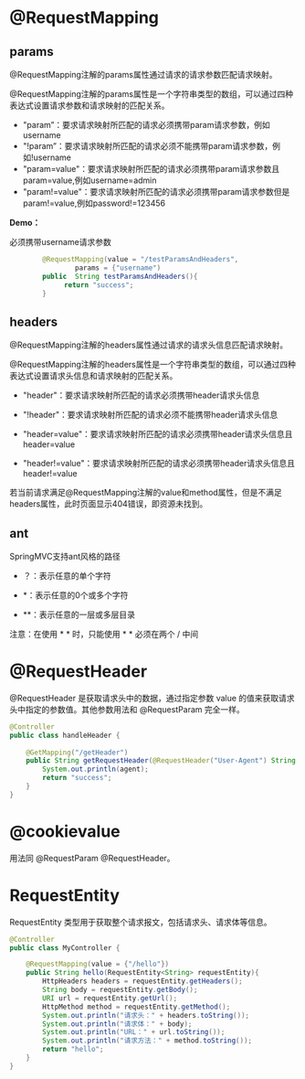 # @RequestMapping

## params

@RequestMapping注解的params属性通过请求的请求参数匹配请求映射。

@RequestMapping注解的params属性是一个字符串类型的数组，可以通过四种表达式设置请求参数和请求映射的匹配关系。

- "param”：要求请求映射所匹配的请求必须携带param请求参数，例如username
- "!param”：要求请求映射所匹配的请求必须不能携带param请求参数，例如!username
- "param=value"：要求请求映射所匹配的请求必须携带param请求参数且param=value,例如username=admin
- "param!=value"：要求请求映射所匹配的请求必须携带param请求参数但是param!=value,例如password!=123456

**Demo：**

必须携带username请求参数

```java
		@RequestMapping(value = "/testParamsAndHeaders",
                params = {"username")
      	public  String testParamsAndHeaders(){
        　　	return "success";
      	}
```

## headers

@RequestMapping注解的headers属性通过请求的请求头信息匹配请求映射。

@RequestMapping注解的headers属性是一个字符串类型的数组，可以通过四种表达式设置请求头信息和请求映射的匹配关系。

- "header"：要求请求映射所匹配的请求必须携带header请求头信息

- "!header"：要求请求映射所匹配的请求必须不能携带header请求头信息

- "header=value"：要求请求映射所匹配的请求必须携带header请求头信息且header=value

- "header!=value"：要求请求映射所匹配的请求必须携带header请求头信息且header!=value

若当前请求满足@RequestMapping注解的value和method属性，但是不满足headers属性，此时页面显示404错误，即资源未找到。

## ant

SpringMVC支持ant风格的路径

- ？：表示任意的单个字符

- *：表示任意的0个或多个字符

- **：表示任意的一层或多层目录

注意：在使用 * * 时，只能使用 * * 必须在两个 / 中间



# @RequestHeader 

@RequestHeader 是获取请求头中的数据，通过指定参数 value 的值来获取请求头中指定的参数值。其他参数用法和 @RequestParam 完全一样。

```java
@Controller
public class handleHeader {
 
	@GetMapping("/getHeader")
	public String getRequestHeader(@RequestHeader("User-Agent") String agent) {
		System.out.println(agent);
		return "success";
	}
}
```



# @cookievalue

用法同  @RequestParam @RequestHeader。



# RequestEntity

RequestEntity 类型用于获取整个请求报文，包括请求头、请求体等信息。

```java
@Controller
public class MyController {

    @RequestMapping(value = {"/hello"})
    public String hello(RequestEntity<String> requestEntity){
        HttpHeaders headers = requestEntity.getHeaders();
        String body = requestEntity.getBody();
        URI url = requestEntity.getUrl();
        HttpMethod method = requestEntity.getMethod();
        System.out.println("请求头：" + headers.toString());
        System.out.println("请求体：" + body);
        System.out.println("URL：" + url.toString());
        System.out.println("请求方法：" + method.toString());
        return "hello";
    }
}
```

